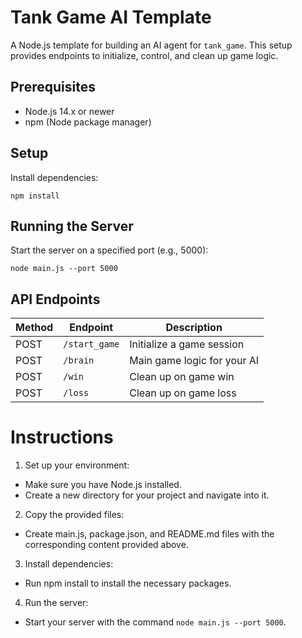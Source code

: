 # Tank Game AI Template

A Node.js template for building an AI agent for `tank_game`. This setup provides endpoints to initialize, control, and clean up game logic.

## Prerequisites

- Node.js 14.x or newer
- npm (Node package manager)

## Setup

Install dependencies:

```
npm install
```

## Running the Server

Start the server on a specified port (e.g., 5000):

```
node main.js --port 5000
```

## API Endpoints

| Method | Endpoint      | Description                  |
|--------|---------------|------------------------------|
| POST   | `/start_game` | Initialize a game session    |
| POST   | `/brain`      | Main game logic for your AI  |
| POST   | `/win`        | Clean up on game win         |
| POST   | `/loss`       | Clean up on game loss        |

# Instructions
1. Set up your environment:
- Make sure you have Node.js installed.
- Create a new directory for your project and navigate into it.
2. Copy the provided files:
- Create main.js, package.json, and README.md files with the corresponding content provided above.
3. Install dependencies:
- Run npm install to install the necessary packages.
4. Run the server:
- Start your server with the command `node main.js --port 5000`.
